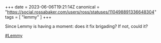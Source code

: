 +++
date = 2023-06-06T19:21:14Z
canonical = "https://social.rossabaker.com/users/ross/statuses/110498891336648304"
tags = [ "lemmy" ]
+++

<p>Since Lemmy is having a moment: does it fix brigading?  If not, could it?</p><p><a href="https://social.rossabaker.com/tags/Lemmy" class="mention hashtag" rel="tag">#<span>Lemmy</span></a></p>
